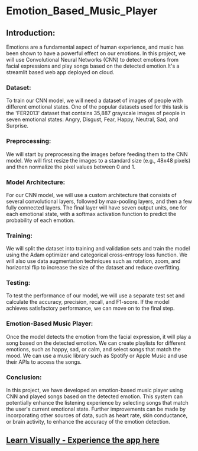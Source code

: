# Emotion_Based_Music_Player
## Introduction:
Emotions are a fundamental aspect of human experience, and music has been shown to have a powerful effect on our emotions. In this project, we will use Convolutional Neural Networks (CNN) to detect emotions from facial expressions and play songs based on the detected emotion.It's a streamlit based web app deployed on cloud.

### Dataset:
To train our CNN model, we will need a dataset of images of people with different emotional states. One of the popular datasets used for this task is the 'FER2013' dataset that contains 35,887 grayscale images of people in seven emotional states: Angry, Disgust, Fear, Happy, Neutral, Sad, and Surprise.

### Preprocessing:
We will start by preprocessing the images before feeding them to the CNN model. We will first resize the images to a standard size (e.g., 48x48 pixels) and then normalize the pixel values between 0 and 1.

### Model Architecture:
For our CNN model, we will use a custom architecture that consists of several convolutional layers, followed by max-pooling layers, and then a few fully connected layers. The final layer will have seven output units, one for each emotional state, with a softmax activation function to predict the probability of each emotion.

### Training:
We will split the dataset into training and validation sets and train the model using the Adam optimizer and categorical cross-entropy loss function. We will also use data augmentation techniques such as rotation, zoom, and horizontal flip to increase the size of the dataset and reduce overfitting.

### Testing:
To test the performance of our model, we will use a separate test set and calculate the accuracy, precision, recall, and F1-score. If the model achieves satisfactory performance, we can move on to the final step.

### Emotion-Based Music Player:
Once the model detects the emotion from the facial expression, it will play a song based on the detected emotion. We can create playlists for different emotions, such as happy, sad, or calm, and select songs that match the mood. We can use a music library such as Spotify or Apple Music and use their APIs to access the songs.

### Conclusion:
In this project, we have developed an emotion-based music player using CNN and played songs based on the detected emotion. This system can potentially enhance the listening experience by selecting songs that match the user's current emotional state. Further improvements can be made by incorporating other sources of data, such as heart rate, skin conductance, or brain activity, to enhance the accuracy of the emotion detection.

## [Learn Visually - Experience the app here](https://emotion-based-music-player.streamlit.app/)
